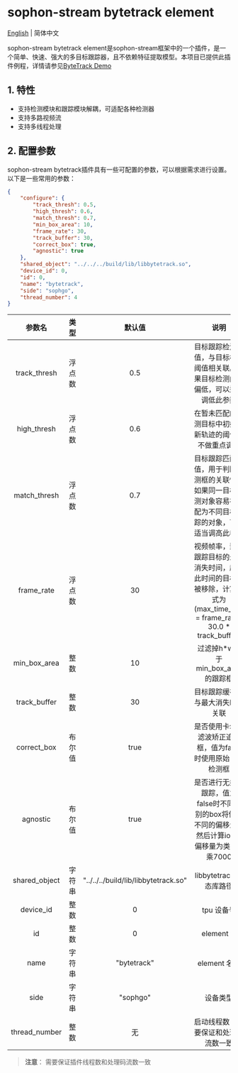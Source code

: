 # sophon-stream bytetrack element

[English](README_EN.md) | 简体中文

sophon-stream bytetrack element是sophon-stream框架中的一个插件，是一个简单、快速、强大的多目标跟踪器，且不依赖特征提取模型。本项目已提供此插件例程，详情请参见[ByteTrack Demo](../../../samples/bytetrack/README.md)

## 1. 特性
* 支持检测模块和跟踪模块解耦，可适配各种检测器
* 支持多路视频流
* 支持多线程处理

## 2. 配置参数
sophon-stream bytetrack插件具有一些可配置的参数，可以根据需求进行设置。以下是一些常用的参数：

```json
{
    "configure": {
        "track_thresh": 0.5,
        "high_thresh": 0.6,
        "match_thresh": 0.7,
        "min_box_area": 10,
        "frame_rate": 30,
        "track_buffer": 30,
        "correct_box": true,
        "agnostic": true
    },
    "shared_object": "../../../build/lib/libbytetrack.so",
    "device_id": 0,
    "id": 0,
    "name": "bytetrack",
    "side": "sophgo",
    "thread_number": 4
}
```

|      参数名    |    类型    | 默认值 | 说明 |
|:-------------:| :-------: | :------------------:| :------------------------:|
|  track_thresh  |   浮点数   | 0.5 | 目标跟踪检测阈值，与目标检测阈值相关联。如果目标检测阈值偏低，可以适当调低此参数 |
|  high_thresh   |   浮点数   | 0.6 | 在暂未匹配的检测目标中初始化新轨迹的阈值，不做重点调整 |
|  match_thresh  |   浮点数   | 0.7 | 目标跟踪匹配阈值，用于判断检测框的关联性。如果同一目标检测对象容易被匹配为不同目标跟踪的对象，可以适当调高此参数 |
|  frame_rate    |   浮点数   | 30  | 视频帧率，影响跟踪目标的最大消失时间，超过此时间的目标将被移除，计算方式为(max_time_lost = frame_rate / 30.0 * track_buffer) |
|  min_box_area  |   整数    |  10 | 过滤掉h*w小于min_box_area的跟踪框 |
|  track_buffer  |   整数    |  30 | 目标跟踪缓存，与最大消失时间关联 |
|  correct_box   |   布尔值  | true | 是否使用卡尔曼滤波矫正追踪框，值为false时使用原始目标检测框 |
|    agnostic    |   布尔值  | true | 是否进行无类别跟踪，值为false时不同类别的box将偏移不同的偏移量，然后计算iou，偏移量为类别id乘7000|
|  shared_object |   字符串   |  "../../../build/lib/libbytetrack.so"  | libbytetrack 动态库路径 |
|  device_id  |    整数       |  0 | tpu 设备号 |
|     id      |    整数       | 0  | element id |
|     name    |    字符串     | "bytetrack" | element 名称 |
|     side    |    字符串     | "sophgo"| 设备类型 |
| thread_number |    整数     | 无 | 启动线程数，需要保证和处理码流数一致 |

> **注意**：
需要保证插件线程数和处理码流数一致
